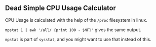 ## Dead Simple CPU Usage Calculator
CPU Usage is calculated with the help of the `/proc` filesystem in linux. 

`mpstat 1 | awk '/all/ {print 100 - $NF}'` gives the same output. 

`mpstat` is part of `sysstat`, and you might want to use that instead of this. 